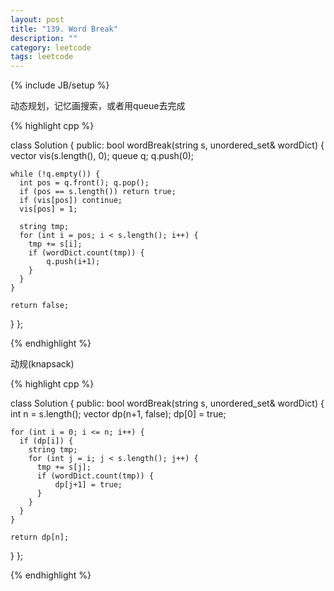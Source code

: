 ```yaml
---
layout: post
title: "139. Word Break"
description: ""
category: leetcode
tags: leetcode
---
```

{% include JB/setup %}

动态规划，记忆画搜索，或者用queue去完成

{% highlight cpp %}

class Solution {
public:
  bool wordBreak(string s, unordered_set<string>& wordDict) {
    vector <int> vis(s.length(), 0);
    queue <int> q;
    q.push(0);
    
    while (!q.empty()) {
      int pos = q.front(); q.pop();
      if (pos == s.length()) return true;
      if (vis[pos]) continue;
      vis[pos] = 1;
      
      string tmp;
      for (int i = pos; i < s.length(); i++) {
        tmp += s[i];
        if (wordDict.count(tmp)) {
            q.push(i+1);
        }
      }
    }
    
    return false;
  }
};

{% endhighlight %}

动规(knapsack)

{% highlight cpp %}

class Solution {
public:
  bool wordBreak(string s, unordered_set<string>& wordDict) {
    int n = s.length();
    vector <bool> dp(n+1, false);
    dp[0] = true;
    
    for (int i = 0; i <= n; i++) {
      if (dp[i]) {
        string tmp;
        for (int j = i; j < s.length(); j++) {
          tmp += s[j];
          if (wordDict.count(tmp)) {
              dp[j+1] = true;
          }
        }
      }
    }
      
    return dp[n];
  }
};

{% endhighlight %}
